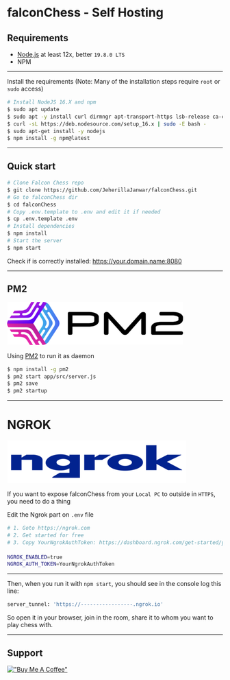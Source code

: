 # falconChess - Self Hosting

## Requirements

- [Node.js](https://nodejs.org/en/) at least 12x, better `19.8.0 LTS`
- NPM
---

Install the requirements (Note: Many of the installation steps require `root` or `sudo` access)

```bash
# Install NodeJS 16.X and npm
$ sudo apt update
$ sudo apt -y install curl dirmngr apt-transport-https lsb-release ca-certificates
$ curl -sL https://deb.nodesource.com/setup_16.x | sudo -E bash -
$ sudo apt-get install -y nodejs
$ npm install -g npm@latest
```

---

## Quick start

```bash
# Clone Falcon Chess repo
$ git clone https://github.com/JeherillaJanwar/falconChess.git
# Go to falconChess dir
$ cd falconChess
# Copy .env.template to .env and edit it if needed
$ cp .env.template .env
# Install dependencies
$ npm install
# Start the server
$ npm start
```

Check if is correctly installed: https://your.domain.name:8080

---

## PM2

![pm2](../public/images/pm2.png)

Using [PM2](https://pm2.keymetrics.io) to run it as daemon

```bash
$ npm install -g pm2
$ pm2 start app/src/server.js
$ pm2 save
$ pm2 startup
```


---

# NGROK

![ngrok](../public/images/ngrok.png)

If you want to expose falconChess from your `Local PC` to outside in `HTTPS`, you need to do a thing

Edit the Ngrok part on `.env` file

```bash
# 1. Goto https://ngrok.com
# 2. Get started for free
# 3. Copy YourNgrokAuthToken: https://dashboard.ngrok.com/get-started/your-authtoken

NGROK_ENABLED=true
NGROK_AUTH_TOKEN=YourNgrokAuthToken
```

---

Then, when you run it with `npm start`, you should see in the console log this line:

```bash
server_tunnel: 'https://-----------------.ngrok.io'
```

So open it in your browser, join in the room, share it to whom you want to play chess with.

---

## Support

[!["Buy Me A Coffee"](https://www.buymeacoffee.com/assets/img/custom_images/orange_img.png)](https://www.buymeacoffee.com/ishaan328069)

